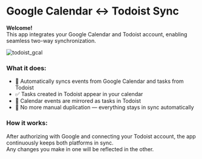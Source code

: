 # Google Calendar ↔️ Todoist Sync

**Welcome!**  
This app integrates your Google Calendar and Todoist account, enabling seamless two-way synchronization.

![todoist_gcal](https://github.com/user-attachments/assets/879a7817-b89d-419e-83ba-ba1414324594)

### What it does:

- 🔁 Automatically syncs events from Google Calendar and tasks from Todoist  
- ✅ Tasks created in Todoist appear in your calendar  
- 📅 Calendar events are mirrored as tasks in Todoist  
- 🧘 No more manual duplication — everything stays in sync automatically

### How it works:

After authorizing with Google and connecting your Todoist account, the app continuously keeps both platforms in sync.  
Any changes you make in one will be reflected in the other.

